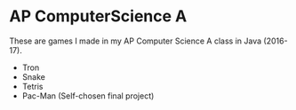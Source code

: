 # AP ComputerScience A
These are games I made in my AP Computer Science A class in Java (2016-17).
- Tron
- Snake
- Tetris
- Pac-Man (Self-chosen final project)
